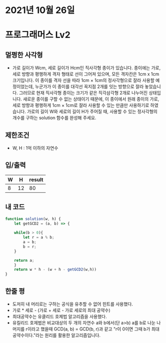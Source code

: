 # 2021년 10월 26일
# 프로그래머스 Lv2
## 멀쩡한 사각형
- 가로 길이가 Wcm, 세로 길이가 Hcm인 직사각형 종이가 있습니다. 종이에는 가로, 세로 방향과 평행하게 격자 형태로 선이 그어져 있으며, 모든 격자칸은 1cm x 1cm 크기입니다. 이 종이를 격자 선을 따라 1cm × 1cm의 정사각형으로 잘라 사용할 예정이었는데, 누군가가 이 종이를 대각선 꼭지점 2개를 잇는 방향으로 잘라 놓았습니다. 그러므로 현재 직사각형 종이는 크기가 같은 직각삼각형 2개로 나누어진 상태입니다. 새로운 종이를 구할 수 없는 상태이기 때문에, 이 종이에서 원래 종이의 가로, 세로 방향과 평행하게 1cm × 1cm로 잘라 사용할 수 있는 만큼만 사용하기로 하였습니다.
가로의 길이 W와 세로의 길이 H가 주어질 때, 사용할 수 있는 정사각형의 개수를 구하는 solution 함수를 완성해 주세요.
## 제한조건 
- W, H : 1억 이하의 자연수
## 입/출력
|W|H|result|
|--|--|--|
|8|12|80|

## 내 코드
```javascript
function solution(w, h) {
    let getGCD2 = (a, b) => {
  
    while(b > 0){
        let r = a % b;
        a = b;
        b = r;
    } 

    return a;
    }
    return w * h - (w + h - getGCD2(w,h))
}
```

## 한줄 평
- 도저히 내 머리로는 구하는 공식을 유추할 수 없어 힌트를 사용했다.
- 가로 * 세로 - (가로 + 세로 - 가로 세로의 최대 공약수)
- 최대공약수는 유클리드 호제법 알고리즘을 사용했다.
- 유킬리드 호제법은 비교대상의 두 개의 자연수 a와 b에서(단 a>b) a를 b로 나눈 나머지를 r이라고 했을때 GCD(a, b) = GCD(b, r)과 같고 "r이 0이면 그때 b가 최대공약수이다."라는 원리를  활용한 알고리즘입니다.